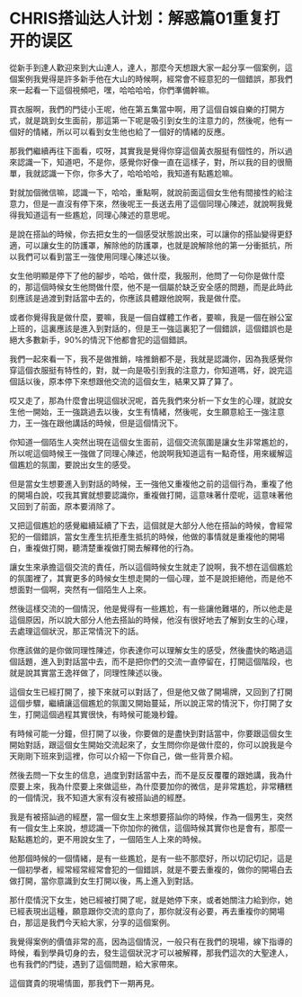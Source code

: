 # CHRIS搭讪达人计划：解惑篇01重复打开的误区

從新手到達人歡迎來到大山達人，達人，那麼今天想跟大家一起分享一個案例，這個案例我覺得是許多新手他在大山的時候啊，經常會不經意犯的一個錯誤，那我們來一起看一下這個視頻吧，嘿，哈哈哈哈，你們準備幹嘛。

買衣服啊，我們的門徒小王呢，他在第五集當中啊，用了這個自娛自樂的打開方式，就是跳到女生面前，那這第一下呢是吸引到女生的注意力的，然後呢，他有一個好的情緒，所以可以看到女生他也給了一個好的情緒的反應。

那我們繼續再往下面看，哎呀，其實我是覺得你穿這個黃衣服挺有個性的，所以過來認識一下，知道吧，不是你，感覺你好像一直在這樣子，對，所以我的目的很簡單，我就認識一下你，你多大了，哈哈哈哈，我知道有點尷尬嘛。

對就加個微信嘛，認識一下，哈哈，重點啊，就說前面這個女生他有間接性的給注意力，但是一直沒有停下來，然後呢王一長送去用了這個同理心陳述，就說啊我覺得我知道這有一些尷尬，同理心陳述的意思呢。

是說在搭訕的時候，你去把女生的一個感受狀態說出來，可以讓你的搭訕變得更舒適，可以讓女生的防護罩，解除他的防護罩，也就是說解除他的第一分衝抵抗，所以我們可以看到當王一強使用同理心陳述以後。

女生他明顯是停下了他的腳步，哈哈，做什麼，我服刑，他問了一句你是做什麼的，那這個時候女生他問做什麼，他不是一個屬於缺乏安全感的問題，而是此時此刻應該是過渡到對話當中去的，你應該具體跟他說啊，我是做什麼。

或者你覺得我是做什麼，要嘛，我是一個自媒體工作者，要嘛，我是一個在辦公室上班的，這裏應該是進入到對話的，但是王一強這裏犯了一個錯誤，這個錯誤也是絕大多數新手，90%的情況下他都會犯的這個錯誤。

我們一起來看一下，我不是做推銷，啥推銷都不是，我就是認識你，因為我感覺你穿這個衣服挺有特性的，對，就一向是吸引到我的注意力，你知道嗎，好，說完這個話以後，原本停下來想跟他交流的這個女生，結果又算了算了。

哎又走了，那為什麼會出現這個狀況呢，首先我們來分析一下女生的心理，就說女生他一開始，王一強跳過去以後，女生有情緒，然後呢，女生願意給王一強注意力，王一強在跟他講話的時候，但是這個情況下。

你知道一個陌生人突然出現在這個女生面前，這個交流氛圍是讓女生非常尷尬的，所以呢這個時候王一強做了同理心陳述，他說啊我知道這有一點奇怪，用來緩解這個尷尬的氛圍，要說出女生的感受。

但是當女生想要進入到對話的時候，王一強他又重複他之前的這個行為，重複了他的開場白說，哎我其實就想要認識你，重複做打開，這意味著什麼呢，這意味著他又回到了前面，原本要消除了。

又把這個尷尬的感覺繼續延續了下去，這個就是大部分人他在搭訕的時候，會經常犯的一個錯誤，當女生產生抗拒產生抵抗的時候，他做的事情就是重複他的開場白，重複做打開，聽清楚重複做打開去解釋他的行為。

讓女生來承擔這個交流的責任，所以這個時候女生就走了說啊，我不想在這個尷尬的氛圍裡了，其實更多的時候女生想走開的一個心理，並不是說拒絕他，而是他不想面對一個啊，突然有一個陌生人上來。

然後這樣交流的一個情況，他是覺得有一些尷尬，有一些讓他難堪的，所以他走是這個原因，所以說大部分人他去搭訕的時候，他沒有很好地去了解到女生的心理，去處理這個狀況，那正常情況下的話。

你應該做的是你做同理性陳述，你表達你可以理解女生的感受，然後盡快的略過這個話題，進入到對話當中去，而不是把你們的交流一直停留在，打開這個階段，也就是說其實當王逸祥做了，同理性陳述以後。

這個女生已經打開了，接下來就可以對話了，但是他又做了開場牌，又回到了打開這個步驟，繼續讓這個尷尬的氛圍又開始蔓延，所以說正常的情況下，你打開了女生，打開這個過程其實很快，有時候可能幾秒鐘。

有時候可能一分鐘，但打開了以後，你要做的是盡快到對話當中，你要跟這個女生開始對話，跟這個女生開始交流起來了，女生問你你是做什麼的，你可以說我是今天剛剛下班來到這裡，你可以介紹一下你自己，做一些背景介紹。

然後去問一下女生的信息，過度到對話當中去，而不是反反覆覆的跟她講，我為什麼要上來，我為什麼要上來做這些，為什麼要加你的微信，是非常尷尬，非常糟糕的一個情況，我不知道大家有沒有被搭訕過的經歷。

我是有被搭訕過的經歷，當一個女生上來想要搭訕你的時候，作為一個男生，突然有一個女生上來說，想認識一下你加你的微信，這個時候其實你也是會有，那麼一點點尷尬的，更不用說女生了，一個陌生人上來的時候。

他那個時候的一個情緒，是有一些尷尬，是有一些不那麼好，所以切記切記，這是一個初學者，經常經常經常會犯的一個錯誤，就是不要去重複的，做你的開場白去做打開，當你意識到女生打開以後，馬上進入到對話。

那什麼情況下女生，她已經被打開了呢，就是她停下來，或者她關注力給到你，她已經表現出這種，願意跟你交流的意向了，那你就沒有必要，再去重複你的開場白，那這是我們今天給大家，分享的這個案例。

我覺得案例的價值非常的高，因為這個情況，一般只有在我們的現場，線下指導的時候，看到學員切身的去，發生這個狀況才可以被解釋，那我們這次的大聖達人，也有我們的門徒，遇到了這個問題，給大家帶來。

這個寶貴的現場情圖，那我們下一期再見。